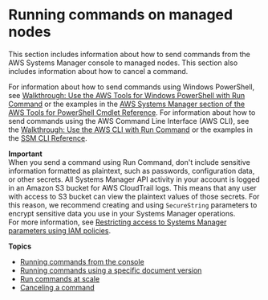 # Running commands on managed nodes<a name="run-command"></a>

This section includes information about how to send commands from the AWS Systems Manager console to managed nodes\. This section also includes information about how to cancel a command\.

For information about how to send commands using Windows PowerShell, see [Walkthrough: Use the AWS Tools for Windows PowerShell with Run Command](walkthrough-powershell.md) or the examples in the [AWS Systems Manager section of the AWS Tools for PowerShell Cmdlet Reference](https://docs.aws.amazon.com/powershell/latest/reference/items/AWS_Systems_Manager_cmdlets.html)\. For information about how to send commands using the AWS Command Line Interface \(AWS CLI\), see the [Walkthrough: Use the AWS CLI with Run Command](walkthrough-cli.md) or the examples in the [SSM CLI Reference](https://docs.aws.amazon.com/cli/latest/reference/ssm/)\.

**Important**  
When you send a command using Run Command, don't include sensitive information formatted as plaintext, such as passwords, configuration data, or other secrets\. All Systems Manager API activity in your account is logged in an Amazon S3 bucket for AWS CloudTrail logs\. This means that any user with access to S3 bucket can view the plaintext values of those secrets\. For this reason, we recommend creating and using `SecureString` parameters to encrypt sensitive data you use in your Systems Manager operations\.  
For more information, see [Restricting access to Systems Manager parameters using IAM policies](sysman-paramstore-access.md)\.

**Topics**
+ [Running commands from the console](rc-console.md)
+ [Running commands using a specific document version](run-command-version.md)
+ [Run commands at scale](send-commands-multiple.md)
+ [Canceling a command](rc-cancel.md)
